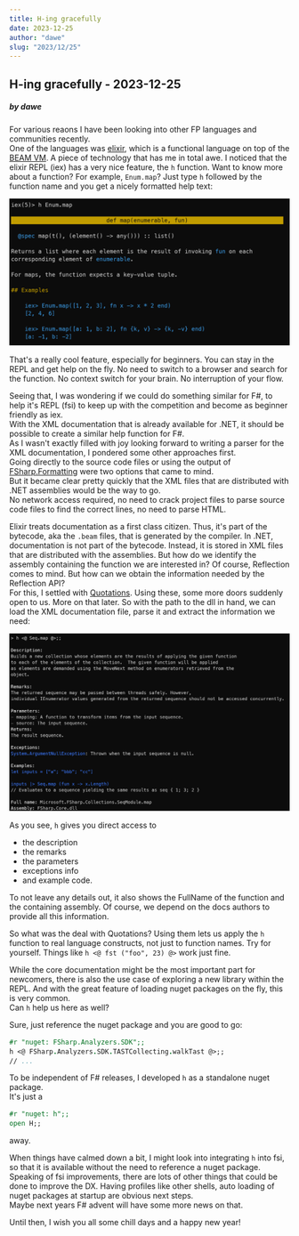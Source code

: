 ```yaml
---
title: H-ing gracefully
date: 2023-12-25
author: "dawe"
slug: "2023/12/25"
---
```


## H-ing gracefully - 2023-12-25

##### by dawe

For various reaons I have been looking into other FP languages and communities recently.  
One of the languages was [elixir](https://elixir-lang.org/), which is a functional language on top of the [BEAM VM](https://en.wikipedia.org/wiki/BEAM_(Erlang_virtual_machine)). A piece of technology that has me in total awe.
I noticed that the elixir REPL (iex) has a very nice feature, the `h` function.
Want to know more about a function? For example, `Enum.map`? Just type `h` followed by the function name and you get a nicely formatted help text:

![iex](../../images/blog/iex.png)

That's a really cool feature, especially for beginners. You can stay in the REPL and get help on the fly. No need to switch to a browser and search for the function. No context switch for your brain. No interruption of your flow.

Seeing that, I was wondering if we could do something similar for F#, to help it's REPL (fsi) to keep up with the competition and become as beginner friendly as iex.  
With the XML documentation that is already available for .NET, it should be possible to create a similar help function for F#.  
As I wasn't exactly filled with joy looking forward to writing a parser for the XML documentation, I pondered some other approaches first.  
Going directly to the source code files or using the output of [FSharp.Formatting](https://github.com/fsprojects/FSharp.Formatting) were two options that came to mind.  
But it became clear pretty quickly that the XML files that are distributed with .NET assemblies would be the way to go.  
No network access required, no need to crack project files to parse source code files to find the correct lines, no need to parse HTML.  

Elixir treats documentation as a first class citizen. Thus, it's part of the bytecode, aka the `.beam` files, that is generated by the compiler.
In .NET, documentation is not part of the bytecode. Instead, it is stored in XML files that are distributed with the assemblies.
But how do we identify the assembly containing the function we are interested in? Of course, Reflection comes to mind. But how can we obtain the information needed by the Reflection API?  
For this, I settled with [Quotations](https://learn.microsoft.com/en-us/dotnet/fsharp/language-reference/code-quotations). Using these, some more doors suddenly open to us. More on that later. So with the path to the dll in hand, we can load the XML documentation file, parse it and extract the information we need:

![fsi_h_seq_map](../../images/blog/fsi_h_seq_map.png)

As you see, `h` gives you direct access to 
- the description
- the remarks
- the parameters
- exceptions info
- and example code.  

To not leave any details out, it also shows the FullName of the function and the containing assembly. Of course, we depend on the docs authors to provide all this information.

So what was the deal with Quotations? Using them lets us apply the `h` function to real language constructs, not just to function names. Try for yourself. Things like `h <@ fst ("foo", 23) @>` work just fine.

While the core documentation might be the most important part for newcomers, there is also the use case of exploring a new library within the REPL. And with the great feature of loading nuget packages on the fly, this is very common.  
Can `h` help us here as well?

Sure, just reference the nuget package and you are good to go:
```fsharp
#r "nuget: FSharp.Analyzers.SDK";;
h <@ FSharp.Analyzers.SDK.TASTCollecting.walkTast @>;;
// ...
```

To be independent of F# releases, I developed `h` as a standalone nuget package.  
It's just a
```fsharp
#r "nuget: h";;
open H;;
```
away.

When things have calmed down a bit, I might look into integrating `h` into fsi, so that it is available without the need to reference a nuget package. Speaking of fsi improvements, there are lots of other things that could be done to improve the DX. Having profiles like other shells, auto loading of nuget packages at startup are obvious next steps.  
Maybe next years F# advent will have some more news on that.
    
Until then, I wish you all some chill days and a happy new year!
